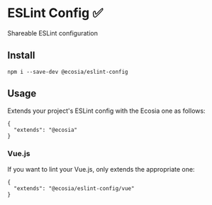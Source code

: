 # ESLint Config ✅

Shareable ESLint configuration

## Install

```
npm i --save-dev @ecosia/eslint-config
```

## Usage

Extends your project's ESLint config with the Ecosia one as follows:

```
{
  "extends": "@ecosia"
}
```

### Vue.js

If you want to lint your Vue.js, only extends the appropriate one:

```
{
  "extends": "@ecosia/eslint-config/vue"
}
```
